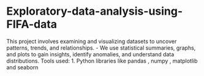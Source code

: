 # Exploratory-data-analysis-using-FIFA-data
This project involves examining and visualizing datasets to uncover patterns, trends, and relationships.  - We use statistical summaries, graphs, and plots to gain insights, identify anomalies, and understand data distributions. Tools used: 1. Python libraries like pandas , numpy , matplotlib and seaborn 
